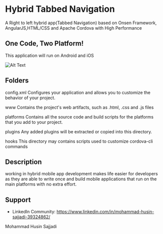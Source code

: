 
Hybrid Tabbed Navigation
===================================

A Right to left hybrid app(Tabbed Navigation) based on Onsen Framework, AngularJS,HTML/CSS and Apache Cordova with High Performance

One Code, Two Platform!
--------------
This application will run on Android and iOS

![Alt Text](http://stutteringapk.ir/git/bottomnavigation.png)

Folders
-------------
config.xml
Configures your application and allows you to customize the behavior of your project.


www
Contains the project's web artifacts, such as .html, .css and .js files

platforms
Contains all the source code and build scripts for the platforms that you add to your project.


plugins
Any added plugins will be extracted or copied into this directory.

hooks
This directory may contains scripts used to customize cordova-cli commands


Description
---------------

working in hybrid mobile app development makes life easier for developers as they are able to write once and build mobile applications that run on the main platforms with no extra effort.

Support
-------

- LinkedIn Community: https://www.linkedin.com/in/mohammad-husin-sajjadi-39324862/

Mohammad Husin Sajjadi

